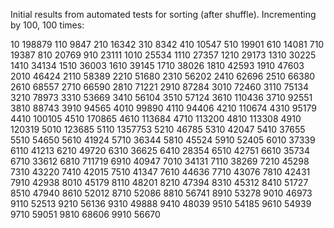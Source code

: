 Initial results from automated tests for sorting (after shuffle). Incrementing by 100, 100 times:

10	198879
110	9847
210	16342
310	8342
410	10547
510	19901
610	14081
710	19387
810	20769
910	23111
1010	25534
1110	27357
1210	29173
1310	30225
1410	34134
1510	36003
1610	39145
1710	38026
1810	42593
1910	47603
2010	46424
2110	58389
2210	51680
2310	56202
2410	62696
2510	66380
2610	68557
2710	66590
2810	71221
2910	87284
3010	72460
3110	75134
3210	78973
3310	53669
3410	56104
3510	57124
3610	110436
3710	92551
3810	88743
3910	94565
4010	99890
4110	94406
4210	110674
4310	95179
4410	100105
4510	170865
4610	113684
4710	113200
4810	113308
4910	120319
5010	123685
5110	1357753
5210	46785
5310	42047
5410	37655
5510	54650
5610	41924
5710	36344
5810	45524
5910	52405
6010	37339
6110	41213
6210	49720
6310	36625
6410	28354
6510	42751
6610	35734
6710	33612
6810	711719
6910	40947
7010	34131
7110	38269
7210	45298
7310	43220
7410	42015
7510	41347
7610	44636
7710	43076
7810	42431
7910	42938
8010	45179
8110	48201
8210	47394
8310	45312
8410	51727
8510	47940
8610	52012
8710	52086
8810	56741
8910	53278
9010	46973
9110	52513
9210	56136
9310	49888
9410	48039
9510	54185
9610	54939
9710	59051
9810	68606
9910	56670